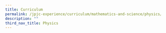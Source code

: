 ```yaml
---
title: Curriculum
permalink: /jpjc-experience/curriculum/mathematics-and-science/physics/curriculum/
description: ""
third_nav_title: Physics
---
```

